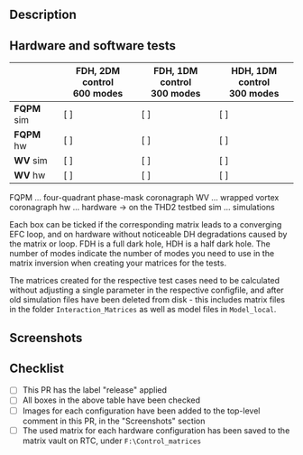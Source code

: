 ## Description

<!--
Give this PR a name following "Release vX.X.X" in the title above. You will want to pick an appropriate version
number depending on what the most recent release was, and on how much this release differs from the last one.
Provide a brief description of this release, and its circumstances, in this section.
-->

## Hardware and software tests

<!--
Perform all the tests in the table below and make sure the results are satisfactory. Put an x in the boxes ([ ]) of the
tests you ran successfully.
-->

|          | FDH, 2DM control<br>600 modes | FDH, 1DM control<br>300 modes | HDH, 1DM control<br>300 modes |
|----------|-------------------------------|-------------------------------|-------------------------------|
| **FQPM** sim | [ ]                           | [ ]                           | [ ]                           |
| **FQPM** hw  | [ ]                           | [ ]                           | [ ]                           |
| **WV** sim   | [ ]                           | [ ]                           | [ ]                           |
| **WV** hw    | [ ]                           | [ ]                           | [ ]                           |

FQPM ... four-quadrant phase-mask coronagraph
WV ... wrapped vortex coronagraph
hw ... hardware -> on the THD2 testbed
sim ... simulations

Each box can be ticked if the corresponding matrix leads to a converging EFC loop, and on hardware without noticeable
DH degradations caused by the matrix or loop. FDH is a full dark hole, HDH is a half dark hole. The number of modes
indicate the number of modes you need to use in the matrix inversion when creating your matrices for the tests.

The matrices created for the respective test cases need to be calculated without adjusting a single parameter in the
respective configfile, and after old simulation files have been deleted from disk - this includes matrix files
in the folder `Interaction_Matrices` as well as model files in `Model_local`.

## Screenshots

<!--
Include DH images resulting from the EFC loops in the table above in this section. You can also add any other visuals you consider helpful.
-->

## Checklist

- [ ] This PR has the label "release" applied
- [ ] All boxes in the above table have been checked
- [ ] Images for each configuration have been added to the top-level comment in this PR, in the "Screenshots" section
- [ ] The used matrix for each hardware configuration has been saved to the matrix vault on RTC, under `F:\Control_matrices`
